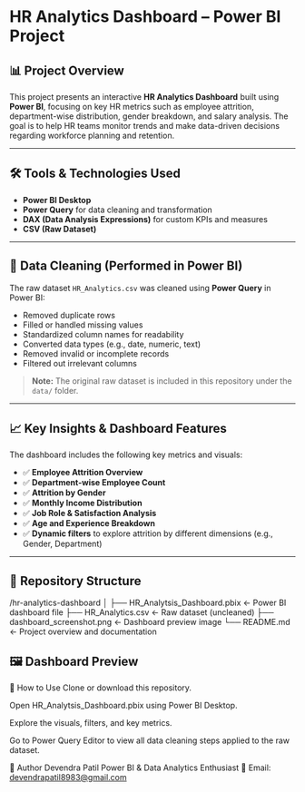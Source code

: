 # HR Analytics Dashboard – Power BI Project

## 📊 Project Overview
This project presents an interactive **HR Analytics Dashboard** built using **Power BI**, focusing on key HR metrics such as employee attrition, department-wise distribution, gender breakdown, and salary analysis. The goal is to help HR teams monitor trends and make data-driven decisions regarding workforce planning and retention.

---

## 🛠️ Tools & Technologies Used
- **Power BI Desktop**
- **Power Query** for data cleaning and transformation
- **DAX (Data Analysis Expressions)** for custom KPIs and measures
- **CSV (Raw Dataset)**

---

## 🧹 Data Cleaning (Performed in Power BI)
The raw dataset `HR_Analytics.csv` was cleaned using **Power Query** in Power BI:
- Removed duplicate rows
- Filled or handled missing values
- Standardized column names for readability
- Converted data types (e.g., date, numeric, text)
- Removed invalid or incomplete records
- Filtered out irrelevant columns

> **Note:** The original raw dataset is included in this repository under the `data/` folder.

---

## 📈 Key Insights & Dashboard Features
The dashboard includes the following key metrics and visuals:
- ✅ **Employee Attrition Overview**
- ✅ **Department-wise Employee Count**
- ✅ **Attrition by Gender**
- ✅ **Monthly Income Distribution**
- ✅ **Job Role & Satisfaction Analysis**
- ✅ **Age and Experience Breakdown**
- ✅ **Dynamic filters** to explore attrition by different dimensions (e.g., Gender, Department)

---

## 📂 Repository Structure

/hr-analytics-dashboard
│
├── HR_Analytsis_Dashboard.pbix ← Power BI dashboard file
├── HR_Analytics.csv ← Raw dataset (uncleaned)
├── dashboard_screenshot.png ← Dashboard preview image 
└── README.md ← Project overview and documentation

## 🖼️ Dashboard Preview



🚀 How to Use
Clone or download this repository.

Open HR_Analytsis_Dashboard.pbix using Power BI Desktop.

Explore the visuals, filters, and key metrics.

Go to Power Query Editor to view all data cleaning steps applied to the raw dataset.


👤 Author
Devendra Patil
Power BI & Data Analytics Enthusiast
📧 Email: devendrapatil8983@gmail.com
